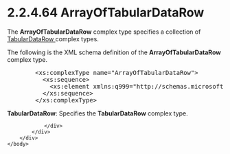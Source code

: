 <html dir="LTR" xmlns:mshelp="http://msdn.microsoft.com/mshelp" xmlns:ddue="http://ddue.schemas.microsoft.com/authoring/2003/5" xmlns:xlink="http://www.w3.org/1999/xlink" xmlns:tool="http://www.microsoft.com/tooltip">
    <head>
        <meta http-equiv="Content-Type" content="text/html; CHARSET=utf-8"></meta>
        <meta name="save" content="history"></meta>
        <title>2.2.4.64 ArrayOfTabularDataRow</title>
        <xml>
            <mshelp:toctitle title="2.2.4.64 ArrayOfTabularDataRow"></mshelp:toctitle>
            <mshelp:rltitle title="[MS-SSMDSWS-15]: ArrayOfTabularDataRow"></mshelp:rltitle>
            <mshelp:keyword index="A" term="d36ffd54-21ff-42df-ac4c-2fd2f23d5059"></mshelp:keyword>
            <mshelp:attr name="DCSext.ContentType" value="open specification"></mshelp:attr>
            <mshelp:attr name="AssetID" value="d36ffd54-21ff-42df-ac4c-2fd2f23d5059"></mshelp:attr>
            <mshelp:attr name="TopicType" value="kbRef"></mshelp:attr>
            <mshelp:attr name="DCSext.Title" value="[MS-SSMDSWS-15]: ArrayOfTabularDataRow" />
        </xml>
    </head>
    <body>
        <div id="header">
            <h1 class="heading">2.2.4.64 ArrayOfTabularDataRow</h1>
        </div>
        <div id="mainSection">
            <div id="mainBody">
                <div id="allHistory" class="saveHistory"></div>
                <div id="sectionSection0" class="section" name="collapseableSection">
                    

<p>The <b>ArrayOfTabularDataRow</b> complex type specifies a
collection of <a href="61397991-a7d8-4bc8-8c53-838379837e55.htm">TabularDataRow
</a>complex types.</p>

<p>The following is the XML schema definition of the <b>ArrayOfTabularDataRow</b>
complex type.</p>

<dl>
<dd>
<div><pre>   &lt;xs:complexType name=&quot;ArrayOfTabularDataRow&quot;&gt;
     &lt;xs:sequence&gt;
       &lt;xs:element xmlns:q999=&quot;http://schemas.microsoft.com/sqlserver/masterdataservices/2009/09&quot; minOccurs=&quot;0&quot; maxOccurs=&quot;unbounded&quot; name=&quot;TabularDataRow&quot; nillable=&quot;true&quot; type=&quot;q999:TabularDataRow&quot; xmlns:xs=&quot;http://www.w3.org/2001/XMLSchema&quot; /&gt;
     &lt;/xs:sequence&gt;
   &lt;/xs:complexType&gt;
</pre></div>
</dd></dl>

<p><b>TabularDataRow</b>: Specifies the <b>TabularDataRow</b>
complex type.</p>


                </div>
            </div>
        </div>
    </body>
</html>